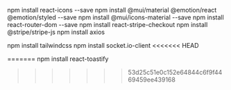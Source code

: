 
npm install react-icons --save
npm install @mui/material @emotion/react @emotion/styled --save
npm install @mui/icons-material --save
npm install react-router-dom --save
npm install react-stripe-checkout
npm install @stripe/stripe-js
npm install axios

npm install tailwindcss
npm install socket.io-client
<<<<<<< HEAD

=======
npm install react-toastify
>>>>>>> 53d25c51e0c152e64844c6f9f4469459ee439168
